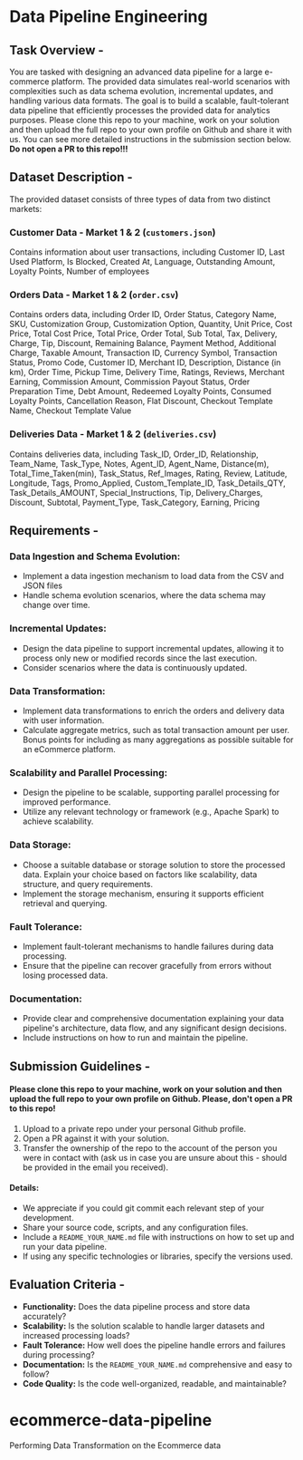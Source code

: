 # Data Pipeline Engineering 

## Task Overview -

You are tasked with designing an advanced data pipeline for a large e-commerce platform. The provided data simulates real-world scenarios with complexities such as data schema evolution, incremental updates, and handling various data formats. The goal is to build a scalable, fault-tolerant data pipeline that efficiently processes the provided data for analytics purposes.  Please clone this repo to your machine, work on your solution and then upload the full repo to your own profile on Github and share it with us. You can see more detailed instructions in the submission section below. **Do not open a PR to this repo!!!** 

## Dataset Description -

The provided dataset consists of three types of data from two distinct markets:

### Customer Data - Market 1 & 2 (`customers.json`)

Contains information about user transactions, including Customer ID, Last Used Platform, Is Blocked, Created At, Language, Outstanding Amount, Loyalty Points, Number of employees

### Orders Data - Market 1 & 2 (`order.csv`)

Contains orders data, including Order ID, Order Status, Category Name, SKU, Customization Group, Customization Option, Quantity, Unit Price, Cost Price, Total Cost Price, Total Price, Order Total, Sub Total, Tax, Delivery, Charge, Tip, Discount, Remaining Balance, Payment Method, Additional Charge, Taxable Amount, Transaction ID, Currency Symbol, Transaction Status, Promo Code, Customer ID, Merchant ID, Description, Distance (in km), Order Time, Pickup Time, Delivery Time, Ratings, Reviews, Merchant Earning, Commission Amount, Commission Payout Status, Order Preparation Time, Debt Amount, Redeemed Loyalty Points, Consumed Loyalty Points, Cancellation Reason, Flat Discount, Checkout Template Name, Checkout Template Value

### Deliveries Data - Market 1 & 2 (`deliveries.csv`)

Contains deliveries data, including Task_ID, Order_ID, Relationship, Team_Name, Task_Type, Notes, Agent_ID, Agent_Name, Distance(m), Total_Time_Taken(min), Task_Status, Ref_Images, Rating, Review, Latitude, Longitude, Tags, Promo_Applied, Custom_Template_ID, Task_Details_QTY, Task_Details_AMOUNT, Special_Instructions, Tip, Delivery_Charges, Discount, Subtotal, Payment_Type, Task_Category, Earning, Pricing

## Requirements -

### Data Ingestion and Schema Evolution:

- Implement a data ingestion mechanism to load data from the CSV and JSON files
- Handle schema evolution scenarios, where the data schema may change over time.

### Incremental Updates:

- Design the data pipeline to support incremental updates, allowing it to process only new or modified records since the last execution.
- Consider scenarios where the data is continuously updated.

### Data Transformation:

- Implement data transformations to enrich the orders and delivery data with user information.
- Calculate aggregate metrics, such as total transaction amount per user. Bonus points for including as many aggregations as possible suitable for an eCommerce platform.

### Scalability and Parallel Processing:

- Design the pipeline to be scalable, supporting parallel processing for improved performance.
- Utilize any relevant technology or framework (e.g., Apache Spark) to achieve scalability.

### Data Storage:

- Choose a suitable database or storage solution to store the processed data. Explain your choice based on factors like scalability, data structure, and query requirements.
- Implement the storage mechanism, ensuring it supports efficient retrieval and querying.

### Fault Tolerance:

- Implement fault-tolerant mechanisms to handle failures during data processing.
- Ensure that the pipeline can recover gracefully from errors without losing processed data.

### Documentation:

- Provide clear and comprehensive documentation explaining your data pipeline's architecture, data flow, and any significant design decisions.
- Include instructions on how to run and maintain the pipeline.

## Submission Guidelines -
#### Please clone this repo to your machine, work on your solution and then upload the full repo to your own profile on Github. Please, don't open a PR to this repo!
1. Upload to a private repo under your personal Github profile.
2. Open a PR against it with your solution.
3. Transfer the ownership of the repo to the account of the person you were in contact with (ask us in case you are unsure about this - should be provided in the email you received).
#### Details:
- We appreciate if you could git commit each relevant step of your development.
- Share your source code, scripts, and any configuration files.
- Include a `README_YOUR_NAME.md` file with instructions on how to set up and run your data pipeline.
- If using any specific technologies or libraries, specify the versions used.


## Evaluation Criteria -

- **Functionality:** Does the data pipeline process and store data accurately?
- **Scalability:** Is the solution scalable to handle larger datasets and increased processing loads?
- **Fault Tolerance:** How well does the pipeline handle errors and failures during processing?
- **Documentation:** Is the `README_YOUR_NAME.md` comprehensive and easy to follow?
- **Code Quality:** Is the code well-organized, readable, and maintainable?

# ecommerce-data-pipeline
Performing Data Transformation on the Ecommerce data

